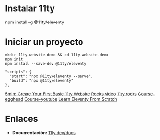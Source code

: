 

# Instalar 11ty
npm install -g @11ty/eleventy

# Iniciar un proyecto
```
mkdir 11ty-website-demo && cd 11ty-website-demo
npm init
npm install --save-dev @11ty/eleventy
```

```
"scripts": {
  "start": "npx @11ty/eleventy --serve",
  "build": "npx @11ty/eleventy"
},
```

[5min: Create Your First Basic 11ty Website](https://11ty.rocks/posts/create-your-first-basic-11ty-website/)
[Rocks video](https://www.youtube.com/c/11tyRocks/videos)
[11ty.rocks](https://11ty.rocks/)
[Course-egghead](https://egghead.io/lessons/11ty-setup-eleventy-project-for-creating-twitch-scenes)
[Course-youtube](https://www.youtube.com/playlist?list=PLOSLUtJ_J3rrJ1R1qEf8CCEpV3GgbJGNr)
[Learn Eleventy From Scratch](https://learneleventyfromscratch.com/lesson/1.html#what-is-eleventy)


<!-- https://nicepage.com/templates/preview/building-a-healthy-and-balanced-diet-1324163?device=desktop -->





# Enlaces
* **Documentación:** [11ty.dev/docs](https://www.11ty.dev/docs/)
